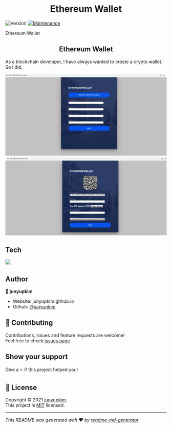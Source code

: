 <h1 align="center">Ethereum Wallet</h1>
<p>
  <img alt="Version" src="https://img.shields.io/badge/version-1.0.0-blue.svg?cacheSeconds=2592000" />
  <a href="https://github.com/kefranabg/readme-md-generator/graphs/commit-activity" target="_blank">
    <img alt="Maintenance" src="https://img.shields.io/badge/Maintained%3F-yes-green.svg" />
  </a>

</p>

Ethereum Wallet 

<h2 align=center> Ethereum Wallet </h2>

As a blockchain developer, I have always wanted to create a crypto wallet. So I did. 


<div align=center>
  <img width="auto" alt="" src="https://github.com/JunYupKim/ethereum_wallet/blob/main/1.png">
</div>

<div align=center>
  <img width="auto" alt="" src="https://github.com/JunYupKim/ethereum_wallet/blob/main/2.png">
</div>


## Tech

<p>

  <img src="https://img.shields.io/badge/-JavaScript-blue"/>
 
</p>



## Author

👤 **junyupkim**

* Website: junyupkim.github.io
* Github: [@junyupkim](https://github.com/junyupkim)

## 🤝 Contributing

Contributions, issues and feature requests are welcome!<br />Feel free to check [issues page](https://github.com/JunYupKim/nft_sns/issues). 

## Show your support

Give a ⭐️ if this project helped you!

## 📝 License

Copyright © 2021 [junyupkim](https://github.com/junyupkim).<br />
This project is [MIT](https://github.com/JunYupKim/nft_sns) licensed.

***
_This README was generated with ❤️ by [readme-md-generator](https://github.com/kefranabg/readme-md-generator)_
